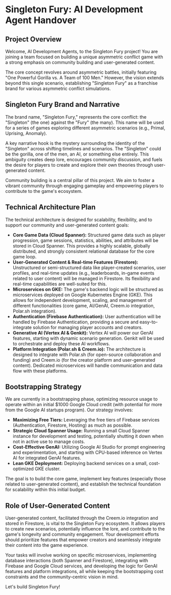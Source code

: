 # Singleton Fury: AI Development Agent Handover

## Project Overview

Welcome, AI Development Agents, to the Singleton Fury project! You are joining a team focused on building a unique asymmetric conflict game with a strong emphasis on community building and user-generated content.

The core concept revolves around asymmetric battles, initially featuring "One Powerful Gorilla vs. A Team of 100 Men." However, the vision extends beyond this single scenario, establishing "Singleton Fury" as a franchise brand for various asymmetric conflict simulations.

## Singleton Fury Brand and Narrative

The brand name, "Singleton Fury," represents the core conflict: the "Singleton" (the one) against the "Fury" (the many). This name will be used for a series of games exploring different asymmetric scenarios (e.g., Primal, Uprising, Anomaly).

A key narrative hook is the mystery surrounding the identity of the "Singleton" across shifting timelines and scenarios. The "Singleton" could be the gorilla, one of the men, an AI, or something else entirely. This ambiguity creates deep lore, encourages community discussion, and fuels the desire for players to create and explore their own theories through user-generated content.

Community building is a central pillar of this project. We aim to foster a vibrant community through engaging gameplay and empowering players to contribute to the game's ecosystem.

## Technical Architecture Plan

The technical architecture is designed for scalability, flexibility, and to support our community and user-generated content goals:

*   **Core Game Data (Cloud Spanner):** Structured game data such as player progression, game sessions, statistics, abilities, and attributes will be stored in Cloud Spanner. This provides a highly scalable, globally distributed, and strongly consistent relational database for the core game loop.
*   **User-Generated Content & Real-time Features (Firestore):** Unstructured or semi-structured data like player-created scenarios, user profiles, and real-time updates (e.g., leaderboards, in-game events related to user content) will be managed in Firestore. Its flexibility and real-time capabilities are well-suited for this.
*   **Microservices on GKE:** The game's backend logic will be structured as microservices deployed on Google Kubernetes Engine (GKE). This allows for independent development, scaling, and management of different functionalities (core game, AI/GenAI, Creem.io integration, Polar.sh integration).
*   **Authentication (Firebase Authentication):** User authentication will be handled by Firebase Authentication, providing a secure and easy-to-integrate solution for managing player accounts and creators.
*   **Generative AI (Vertex AI & Genkit):** Vertex AI will power our GenAI features, starting with dynamic scenario generation. Genkit will be used to orchestrate and deploy these AI workflows.
*   **Platform Integration (Polar.sh & Creem.io):** The architecture is designed to integrate with Polar.sh (for open-source collaboration and funding) and Creem.io (for the creator platform and user-generated content). Dedicated microservices will handle communication and data flow with these platforms.

## Bootstrapping Strategy

We are currently in a bootstrapping phase, optimizing resource usage to operate within an initial $1000 Google Cloud credit (with potential for more from the Google AI startups program). Our strategy involves:

*   **Maximizing Free Tiers:** Leveraging the free tiers of Firebase services (Authentication, Firestore, Hosting) as much as possible.
*   **Strategic Cloud Spanner Usage:** Running a small Cloud Spanner instance for development and testing, potentially shutting it down when not in active use to manage costs.
*   **Cost-Effective GenAI:** Utilizing Google AI Studio for prompt engineering and experimentation, and starting with CPU-based inference on Vertex AI for integrated GenAI features.
*   **Lean GKE Deployment:** Deploying backend services on a small, cost-optimized GKE cluster.

The goal is to build the core game, implement key features (especially those related to user-generated content), and establish the technical foundation for scalability within this initial budget.

## Role of User-Generated Content

User-generated content, facilitated through the Creem.io integration and stored in Firestore, is vital to the Singleton Fury ecosystem. It allows players to create new scenarios, potentially influence the lore, and contribute to the game's longevity and community engagement. Your development efforts should prioritize features that empower creators and seamlessly integrate their content into the game experience.

Your tasks will involve working on specific microservices, implementing database interactions (both Spanner and Firestore), integrating with Firebase and Google Cloud services, and developing the logic for GenAI features and platform integrations, all while keeping the bootstrapping cost constraints and the community-centric vision in mind.

Let's build Singleton Fury!